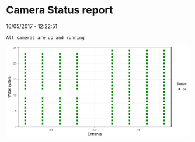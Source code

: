 Camera Status report
================
16/05/2017 - 12:22:51

    All cameras are up and running

![](camreport_files/figure-markdown_github/unnamed-chunk-2-1.png)

